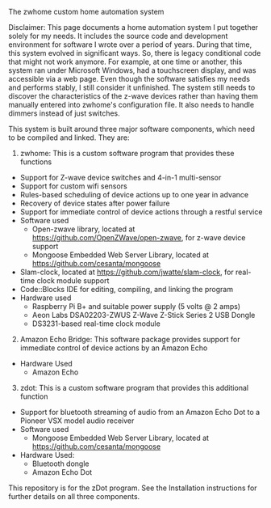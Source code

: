 The zwhome custom home automation system

Disclaimer: This page documents a home automation system I put together solely for my needs. It includes the source code and development environment for software I wrote over a period of years. During that time, this system evolved in significant ways. So, there is legacy conditional code that might not work anymore. For example, at one time or another, this system ran under Microsoft Windows, had a touchscreen display, and was accessible via a web page. Even though the software satisfies my needs and performs stably, I still consider it unfinished. The system still needs to discover the characteristics of the z-wave devices rather than having them manually entered into zwhome's configuration file. It also needs to handle dimmers instead of just switches.

This system is built around three major software components, which need to be compiled and linked. They are:
1.  zwhome: This is a custom software program that provides these functions
  - Support for Z-wave device switches and 4-in-1 multi-sensor
  - Support for custom wifi sensors
  - Rules-based scheduling of device actions up to one year in advance
  - Recovery of device states after power failure
  - Support for immediate control of device actions through a restful service
  - Software used
    - Open-zwave library, located at https://github.com/OpenZWave/open-zwave, for z-wave device support
    - Mongoose Embedded Web Server Library, located at https://github.com/cesanta/mongoose
 - Slam-clock, located at https://github.com/jwatte/slam-clock, for real-time clock module support
 - Code::Blocks IDE for editing, compiling, and linking the program
  - Hardware used
    - Raspberry Pi B+ and suitable power supply (5 volts @ 2 amps)
    - Aeon Labs DSA02203-ZWUS Z-Wave Z-Stick Series 2 USB Dongle
    - DS3231-based real-time clock module

2.  Amazon Echo Bridge: This software package provides support for immediate control of device actions by an Amazon Echo
  - Hardware Used
    - Amazon Echo

3. zdot: This is a custom software program that provides this additional function
  - Support for bluetooth streaming of audio from an Amazon Echo Dot to a Pioneer VSX model audio receiver
  - Software used
    - Mongoose Embedded Web Server Library, located at https://github.com/cesanta/mongoose
  - Hardware Used:
    - Bluetooth dongle
    - Amazon Echo Dot

This repository is for the zDot program. See the Installation instructions for further details on all three components. 